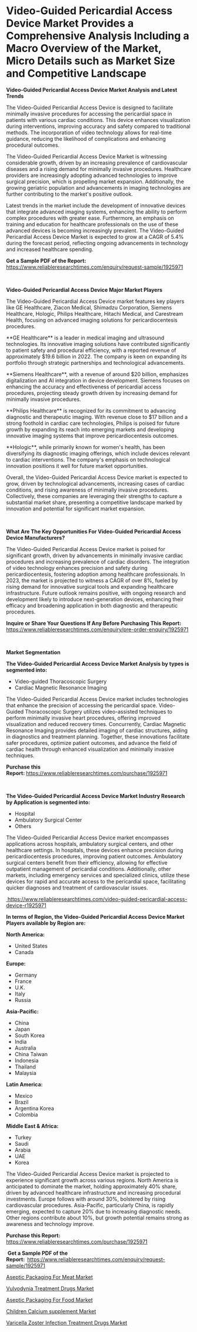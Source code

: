 <p><h1>Video-Guided Pericardial Access Device Market Provides a Comprehensive Analysis Including a Macro Overview of the Market, Micro Details such as Market Size and Competitive Landscape</h1></p><p><strong>Video-Guided Pericardial Access Device Market Analysis and Latest Trends</strong></p>
<p><p>The Video-Guided Pericardial Access Device is designed to facilitate minimally invasive procedures for accessing the pericardial space in patients with various cardiac conditions. This device enhances visualization during interventions, improving accuracy and safety compared to traditional methods. The incorporation of video technology allows for real-time guidance, reducing the likelihood of complications and enhancing procedural outcomes.</p><p>The Video-Guided Pericardial Access Device Market is witnessing considerable growth, driven by an increasing prevalence of cardiovascular diseases and a rising demand for minimally invasive procedures. Healthcare providers are increasingly adopting advanced technologies to improve surgical precision, which is propelling market expansion. Additionally, the growing geriatric population and advancements in imaging technologies are further contributing to the market's positive outlook.</p><p>Latest trends in the market include the development of innovative devices that integrate advanced imaging systems, enhancing the ability to perform complex procedures with greater ease. Furthermore, an emphasis on training and education for healthcare professionals on the use of these advanced devices is becoming increasingly prevalent. The Video-Guided Pericardial Access Device Market is expected to grow at a CAGR of 5.4% during the forecast period, reflecting ongoing advancements in technology and increased healthcare spending.</p></p>
<p><strong>Get a Sample PDF of the Report:&nbsp;</strong> <a href="https://www.reliableresearchtimes.com/enquiry/request-sample/1925971?utm_campaign=1425&utm_medium=2&utm_source=Github&utm_content=ia&utm_term=25102024&utm_id=video-guided-pericardial-access-device">https://www.reliableresearchtimes.com/enquiry/request-sample/1925971</a></p>
<p>&nbsp;</p>
<p><strong>Video-Guided Pericardial Access Device Major Market Players</strong></p>
<p><p>The Video-Guided Pericardial Access Device market features key players like GE Healthcare, Ziacon Medical, Shimadzu Corporation, Siemens Healthcare, Hologic, Philips Healthcare, Hitachi Medical, and Carestream Health, focusing on advanced imaging solutions for pericardiocentesis procedures. </p><p>**GE Healthcare** is a leader in medical imaging and ultrasound technologies. Its innovative imaging solutions have contributed significantly to patient safety and procedural efficiency, with a reported revenue of approximately $19.6 billion in 2022. The company is keen on expanding its portfolio through strategic partnerships and technological advancements.</p><p>**Siemens Healthcare**, with a revenue of around $20 billion, emphasizes digitalization and AI integration in device development. Siemens focuses on enhancing the accuracy and effectiveness of pericardial access procedures, projecting steady growth driven by increasing demand for minimally invasive procedures.</p><p>**Philips Healthcare** is recognized for its commitment to advancing diagnostic and therapeutic imaging. With revenue close to $17 billion and a strong foothold in cardiac care technologies, Philips is poised for future growth by expanding its reach into emerging markets and developing innovative imaging systems that improve pericardiocentesis outcomes.</p><p>**Hologic**, while primarily known for women's health, has been diversifying its diagnostic imaging offerings, which include devices relevant to cardiac interventions. The company's emphasis on technological innovation positions it well for future market opportunities.</p><p>Overall, the Video-Guided Pericardial Access Device market is expected to grow, driven by technological advancements, increasing cases of cardiac conditions, and rising awareness of minimally invasive procedures. Collectively, these companies are leveraging their strengths to capture a substantial market share, presenting a competitive landscape marked by innovation and potential for significant market expansion.</p></p>
<p>&nbsp;</p>
<p><strong>What Are The Key Opportunities For Video-Guided Pericardial Access Device Manufacturers?</strong></p>
<p><p>The Video-Guided Pericardial Access Device market is poised for significant growth, driven by advancements in minimally invasive cardiac procedures and increasing prevalence of cardiac disorders. The integration of video technology enhances precision and safety during pericardiocentesis, fostering adoption among healthcare professionals. In 2023, the market is projected to witness a CAGR of over 8%, fueled by rising demand for innovative surgical tools and expanding healthcare infrastructure. Future outlook remains positive, with ongoing research and development likely to introduce next-generation devices, enhancing their efficacy and broadening application in both diagnostic and therapeutic procedures.</p></p>
<p><strong>Inquire or Share Your Questions If Any Before Purchasing This Report:</strong> <a href="https://www.reliableresearchtimes.com/enquiry/pre-order-enquiry/1925971?utm_campaign=1425&utm_medium=2&utm_source=Github&utm_content=ia&utm_term=25102024&utm_id=video-guided-pericardial-access-device">https://www.reliableresearchtimes.com/enquiry/pre-order-enquiry/1925971</a></p>
<p>&nbsp;</p>
<p><strong>Market Segmentation</strong></p>
<p><strong>The Video-Guided Pericardial Access Device Market Analysis by types is segmented into:</strong></p>
<p><ul><li>Video-guided Thoracoscopic Surgery</li><li>Cardiac Magnetic Resonance Imaging</li></ul></p>
<p><p>The Video-Guided Pericardial Access Device market includes technologies that enhance the precision of accessing the pericardial space. Video-Guided Thoracoscopic Surgery utilizes video-assisted techniques to perform minimally invasive heart procedures, offering improved visualization and reduced recovery times. Concurrently, Cardiac Magnetic Resonance Imaging provides detailed imaging of cardiac structures, aiding in diagnostics and treatment planning. Together, these innovations facilitate safer procedures, optimize patient outcomes, and advance the field of cardiac health through enhanced visualization and minimally invasive techniques.</p></p>
<p><strong>Purchase this Report:&nbsp;</strong><a href="https://www.reliableresearchtimes.com/purchase/1925971?utm_campaign=1425&utm_medium=2&utm_source=Github&utm_content=ia&utm_term=25102024&utm_id=video-guided-pericardial-access-device">https://www.reliableresearchtimes.com/purchase/1925971</a></p>
<p>&nbsp;</p>
<p><strong>The Video-Guided Pericardial Access Device Market Industry Research by Application is segmented into:</strong></p>
<p><ul><li>Hospital</li><li>Ambulatory Surgical Center</li><li>Others</li></ul></p>
<p><p>The Video-Guided Pericardial Access Device market encompasses applications across hospitals, ambulatory surgical centers, and other healthcare settings. In hospitals, these devices enhance precision during pericardiocentesis procedures, improving patient outcomes. Ambulatory surgical centers benefit from their efficiency, allowing for effective outpatient management of pericardial conditions. Additionally, other markets, including emergency services and specialized clinics, utilize these devices for rapid and accurate access to the pericardial space, facilitating quicker diagnoses and treatment of cardiovascular issues.</p></p>
<p><a href="https://www.reliableresearchtimes.com/video-guided-pericardial-access-device-r1925971?utm_campaign=1425&utm_medium=2&utm_source=Github&utm_content=ia&utm_term=25102024&utm_id=video-guided-pericardial-access-device">&nbsp;https://www.reliableresearchtimes.com/video-guided-pericardial-access-device-r1925971</a></p>
<p><strong>In terms of Region, the Video-Guided Pericardial Access Device Market Players available by Region are:</strong></p>
<p>
    <p> <strong> North America: </strong>
        <ul>
            <li>United States</li>
            <li>Canada</li>
        </ul>
        </p> 
    <p> <strong> Europe: </strong>
        <ul>
            <li>Germany</li>
            <li>France</li>
            <li>U.K.</li>
            <li>Italy</li>
            <li>Russia</li>
        </ul>
        </p> 
    <p> <strong> Asia-Pacific: </strong>
        <ul>
            <li>China</li>
            <li>Japan</li>
            <li>South Korea</li>
            <li>India</li>
            <li>Australia</li>
            <li>China Taiwan</li>
            <li>Indonesia</li>
            <li>Thailand</li>
            <li>Malaysia</li>
        </ul>
        </p> 
    <p> <strong> Latin America: </strong>
        <ul>
            <li>Mexico</li>
            <li>Brazil</li>
            <li>Argentina Korea</li>
            <li>Colombia</li>
        </ul>
        </p> 
    <p> <strong> Middle East & Africa: </strong>
        <ul>
            <li>Turkey</li>
            <li>Saudi</li>
            <li>Arabia</li>
            <li>UAE</li>
            <li>Korea</li>
        </ul>
    </p>
    </p>
<p><p>The Video-Guided Pericardial Access Device market is projected to experience significant growth across various regions. North America is anticipated to dominate the market, holding approximately 40% share, driven by advanced healthcare infrastructure and increasing procedural investments. Europe follows with around 30%, bolstered by rising cardiovascular procedures. Asia-Pacific, particularly China, is rapidly emerging, expected to capture 20% due to increasing diagnostic needs. Other regions contribute about 10%, but growth potential remains strong as awareness and technology improve.</p></p>
<p><strong>Purchase this Report: </strong><a href="https://www.reliableresearchtimes.com/purchase/1925971?utm_campaign=1425&utm_medium=2&utm_source=Github&utm_content=ia&utm_term=25102024&utm_id=video-guided-pericardial-access-device">https://www.reliableresearchtimes.com/purchase/1925971</a></p>
<p>&nbsp;<strong>Get a Sample PDF of the Report:&nbsp;&nbsp;</strong><a href="https://www.reliableresearchtimes.com/enquiry/request-sample/1925971?utm_campaign=1425&utm_medium=2&utm_source=Github&utm_content=ia&utm_term=25102024&utm_id=video-guided-pericardial-access-device">https://www.reliableresearchtimes.com/enquiry/request-sample/1925971</a></p>
<p><strong></strong></p>
<p><p><a href="https://www.linkedin.com/pulse/decoding-aseptic-packaging-meat-market-signals-growth-algorithms-incbe?utm_campaign=1425&utm_medium=2&utm_source=Github&utm_content=ia&utm_term=25102024&utm_id=video-guided-pericardial-access-device">Aseptic Packaging For Meat Market</a></p><p><a href="https://www.linkedin.com/pulse/vulvodynia-treatment-drugs-market-emerging-trends-future-prospects-hsrcf?utm_campaign=1425&utm_medium=2&utm_source=Github&utm_content=ia&utm_term=25102024&utm_id=video-guided-pericardial-access-device">Vulvodynia Treatment Drugs Market</a></p><p><a href="https://www.linkedin.com/pulse/aseptic-packaging-food-market-size-share-trends-analysis-uk0we?utm_campaign=1425&utm_medium=2&utm_source=Github&utm_content=ia&utm_term=25102024&utm_id=video-guided-pericardial-access-device">Aseptic Packaging For Food Market</a></p><p><a href="https://www.linkedin.com/pulse/evaluating-children-calcium-supplement-market-trends-nodmf?utm_campaign=1425&utm_medium=2&utm_source=Github&utm_content=ia&utm_term=25102024&utm_id=video-guided-pericardial-access-device">Children Calcium supplement Market</a></p><p><a href="https://www.linkedin.com/pulse/varicella-zoster-infection-treatment-drugs-market-velocity-pwxrf?utm_campaign=1425&utm_medium=2&utm_source=Github&utm_content=ia&utm_term=25102024&utm_id=video-guided-pericardial-access-device">Varicella Zoster Infection Treatment Drugs Market</a></p></p>